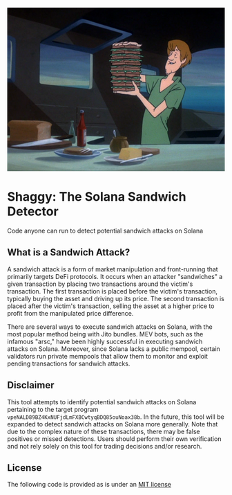 <p align="center">
  <img src="/public/assets/Super_Shaggy_Sandwich.png" alt="Shaggy holding a sandwich lmao" width="600"/>
</p>

# Shaggy: The Solana Sandwich Detector
Code anyone can run to detect potential sandwich attacks on Solana

## What is a Sandwich Attack?
A sandwich attack is a form of market manipulation and front-running that primarily targets DeFi protocols. It occurs when an attacker "sandwiches" a given transaction by placing two transactions around the victim's transaction. The first transaction is placed before the victim's transaction, typically buying the asset and driving up its price. The second transaction is placed after the victim's transaction, selling the asset at a higher price to profit from the manipulated price difference. 

There are several ways to execute sandwich attacks on Solana, with the most popular method being with Jito bundles. MEV bots, such as the infamous "arsc," have been highly successful in executing sandwich attacks on Solana. Moreover, since Solana lacks a public mempool, certain validators run private mempools that allow them to monitor and exploit pending transactions for sandwich attacks.

## Disclaimer
This tool attempts to identify potential sandwich attacks on Solana pertaining to the target program `vpeNALD89BZ4KxNUFjdLmFXBCwtyqBDQ85ouNoax38b`. In the future, this tool will be expanded to detect sandwich attacks on Solana more generally. Note that due to the complex nature of these transactions, there may be false positives or missed detections. Users should perform their own verification and not rely solely on this tool for trading decisions and/or research.

## License
The following code is provided as is under an [MIT license](https://github.com/0xIchigo/sandwich-detector/blob/main/LICENSE)